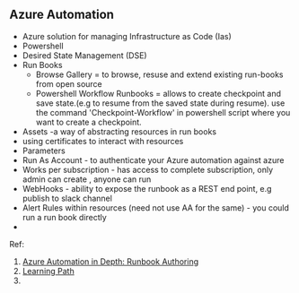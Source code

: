 ## Azure Automation 
* Azure solution for managing Infrastructure as Code (Ias)
* Powershell 
* Desired State Management (DSE)  
* Run Books
  * Browse Gallery = to browse, resuse and extend existing run-books from open source
  * Powershell Workflow Runbooks = allows to create checkpoint and save state.(e.g to resume from the saved state during resume).
                                  use the command 'Checkpoint-Workflow' in powershell script where you want to create a checkpoint.    
* Assets -a way of abstracting resources in run books
* using certificates to interact with resources
* Parameters
* Run As Account - to authenticate your Azure automation against azure
* Works per subscription - has access to complete subscription, only admin can create , anyone can run
* WebHooks - ability to expose the runbook as a REST end point, e.g publish to slack channel 
* Alert Rules within resources (need not use AA for the same) - you could run a run book directly 
* 

Ref: 
  1) [Azure Automation in Depth: Runbook Authoring](https://azure.microsoft.com/en-au/blog/azure-automation-in-depth-runbook-authoring/)
  2) [Learning Path](https://azure.microsoft.com/en-au/documentation/learning-paths/automation/)
  3) 
